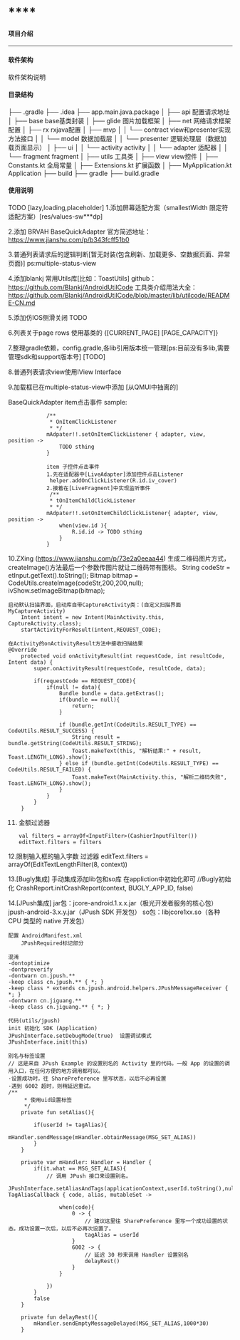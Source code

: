 # ****

#### 项目介绍
****

#### 软件架构
软件架构说明

#### 目录结构
├── .gradle
├── .idea
├── app.main.java.package
│   ├── api                 配置请求地址
│   ├── base                base基类封装
│   ├── glide               图片加载框架
│   ├── net                 网络请求框架配置
│   ├── rx                  rxjava配置
│   ├── mvp
│   │    └── contract       view和presenter实现方法接口
│   │    └── model          数据加载层
│   │    └── presenter      逻辑处理层（数据加载页面显示）
│   ├── ui
│   │    └── activity       activity
│   │    └── adapter        适配器
│   │    └── fragment       fragment
│   ├── utils               工具类
│   ├── view                view控件
│   ├── Constants.kt        全局常量
│   ├── Extensions.kt       扩展函数
│   ├── MyApplication.kt    Application
├── build
├── gradle
├── build.gradle



#### 使用说明
TODO [lazy,loading,placeholder]
1.添加屏幕适配方案（smallestWidth 限定符适配方案）[res/values-sw***dp]

2.添加 BRVAH BaseQuickAdapter 官方简述地址：<a href="#">https://www.jianshu.com/p/b343fcff51b0</a>

3.普通列表请求后的逻辑判断[暂无封装(包含刷新、加载更多、空数据页面、异常页面)] ps:multiple-status-view

4.添加blankj 常用Utils库[比如：ToastUtils] github：<a href="#">https://github.com/Blankj/AndroidUtilCode</a>
        工具类介绍用法大全：https://github.com/Blankj/AndroidUtilCode/blob/master/lib/utilcode/README-CN.md

5.添加仿IOS侧滑关闭 TODO

6.列表关于page rows 使用基类的 {[CURRENT_PAGE] [PAGE_CAPACITY]}

7.整理gradle依赖，config.gradle,各lib引用版本统一管理[ps:目前没有多lib,需要管理sdk和support版本号] [TODO]

8.普通列表请求view使用IView Interface

9.加载框已在multiple-status-view中添加 [从QMUI中抽离的]

BaseQuickAdapter item点击事件
                                sample:

                /**
                 * OnItemClickListener
                 * */
                mAdpater!!.setOnItemClickListener { adapter, view, position ->
                    TODO sthing
                }

                item 子控件点击事件
                1.先在适配器中[LiveAdapter]添加控件点击Listener
                 helper.addOnClickListener(R.id.iv_cover)
                2.接着在[LiveFragment]中实现监听事件
                 /**
                 * tOnItemChildClickListener
                 * */
                mAdpater!!.setOnItemChildClickListener{ adapter, view, position ->
                    when(view.id ){
                        R.id.id -> TODO sthing
                    }
                }

10.ZXing (https://www.jianshu.com/p/73e2a0eeaa44)
    生成二维码图片方式，createImage()方法最后一个参数传图片就让二维码带有图标。
        String codeStr = etInput.getText().toString();
        Bitmap bitmap = CodeUtils.createImage(codeStr,200,200,null);
        ivShow.setImageBitmap(bitmap);

    启动默认扫描界面，启动库自带CaptureActivity类：(自定义扫描界面 MyCaptureActivity)
        Intent intent = new Intent(MainActivity.this, CaptureActivity.class);
        startActivityForResult(intent,REQUEST_CODE);

    在Activity的onActivityResult方法中接收扫描结果
    @Override
        protected void onActivityResult(int requestCode, int resultCode, Intent data) {
            super.onActivityResult(requestCode, resultCode, data);

            if(requestCode == REQUEST_CODE){
                if(null != data){
                    Bundle bundle = data.getExtras();
                    if(bundle == null){
                        return;
                    }

                    if (bundle.getInt(CodeUtils.RESULT_TYPE) == CodeUtils.RESULT_SUCCESS) {
                        String result = bundle.getString(CodeUtils.RESULT_STRING);
                        Toast.makeText(this, "解析结果:" + result, Toast.LENGTH_LONG).show();
                    } else if (bundle.getInt(CodeUtils.RESULT_TYPE) == CodeUtils.RESULT_FAILED) {
                        Toast.makeText(MainActivity.this, "解析二维码失败", Toast.LENGTH_LONG).show();
                    }
                }
            }
        }

11. 金额过滤器

        val filters = arrayOf<InputFilter>(CashierInputFilter())
        editText.filters = filters

12.限制输入框的输入字数 过滤器
        editText.filters = arrayOf<InputFilter>(EditTextLengthFilter(8, context))

13.[Bugly集成]
    手动集成添加lib包和so库
    在appliction中初始化即可
    //Bugly初始化
    CrashReport.initCrashReport(context, BUGLY_APP_ID, false)

14.[JPush集成]
    jar包：jcore-android.1.x.x.jar（极光开发者服务的核心包）
           jpush-android-3.x.y.jar（JPush SDK 开发包）
    so包：libjcore1xx.so（各种 CPU 类型的 native 开发包）

    配置 AndroidManifest.xml
        JPushRequired标记部分

    混淆
    -dontoptimize
    -dontpreverify
    -dontwarn cn.jpush.**
    -keep class cn.jpush.** { *; }
    -keep class * extends cn.jpush.android.helpers.JPushMessageReceiver { *; }
    -dontwarn cn.jiguang.**
    -keep class cn.jiguang.** { *; }

    代码(utils/jpush)
    init 初始化 SDK (Application)
    JPushInterface.setDebugMode(true)  设置调试模式
    JPushInterface.init(this)

    别名与标签设置
    // 这是来自 JPush Example 的设置别名的 Activity 里的代码。一般 App 的设置的调用入口，在任何方便的地方调用都可以。
    ·设置成功时，往 SharePreference 里写状态，以后不必再设置
    ·遇到 6002 超时，则稍延迟重试。
    /**
         * 使用uid设置标签
         */
        private fun setAlias(){

            if(userId != tagAlias){
                mHandler.sendMessage(mHandler.obtainMessage(MSG_SET_ALIAS))
            }
        }

        private var mHandler: Handler = Handler {
            if(it.what == MSG_SET_ALIAS){
                // 调用 JPush 接口来设置别名。
                JPushInterface.setAliasAndTags(applicationContext,userId.toString(),null, TagAliasCallback { code, alias, mutableSet ->

                    when(code){
                        0 -> {
                            // 建议这里往 SharePreference 里写一个成功设置的状态。成功设置一次后，以后不必再次设置了。
                            tagAlias = userId
                        }
                        6002 -> {
                            // 延迟 30 秒来调用 Handler 设置别名
                            delayRest()
                        }
                    }

                })
            }
            false
        }

        private fun delayRest(){
            mHandler.sendEmptyMessageDelayed(MSG_SET_ALIAS,1000*30)
        }
